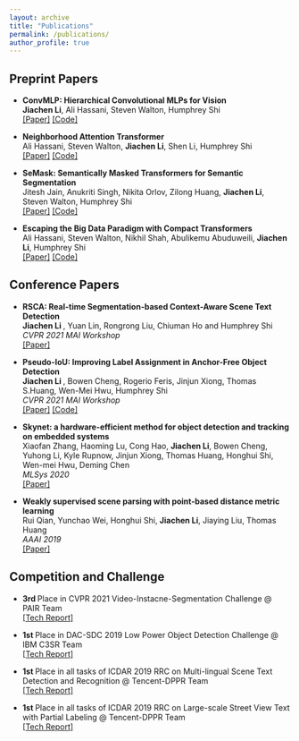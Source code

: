 ```yaml
---
layout: archive
title: "Publications"
permalink: /publications/
author_profile: true
---
```

## Preprint Papers
* <b>ConvMLP: Hierarchical Convolutional MLPs for Vision </b> <br>
  <b>Jiachen Li</b>, Ali Hassani, Steven Walton, Humphrey Shi
  <br> [[Paper]](https://arxiv.org/abs/2109.04454) [[Code]](https://github.com/SHI-Labs/Convolutional-MLPs)

* <b>Neighborhood Attention Transformer </b> <br>
  Ali Hassani, Steven Walton, <b>Jiachen Li</b>, Shen Li, Humphrey Shi
  <br> [[Paper]](https://arxiv.org/abs/2204.07143) [[Code]](https://github.com/SHI-Labs/Neighborhood-Attention-Transformer)
 
* <b>SeMask: Semantically Masked Transformers for Semantic Segmentation </b> <br>
  Jitesh Jain, Anukriti Singh, Nikita Orlov, Zilong Huang, <b>Jiachen Li</b>, Steven Walton, Humphrey Shi
  <br> [[Paper]](https://arxiv.org/abs/2112.12782) [[Code]](https://github.com/Picsart-AI-Research/SeMask-Segmentation)
 
* <b>Escaping the Big Data Paradigm with Compact Transformers </b> <br>
  Ali Hassani, Steven Walton, Nikhil Shah, Abulikemu Abuduweili, <b>Jiachen Li</b>, Humphrey Shi
  <br> [[Paper]](https://arxiv.org/abs/2104.05704) [[Code]](https://github.com/SHI-Labs/Compact-Transformers)

## Conference Papers
* <b>RSCA: Real-time Segmentation-based Context-Aware Scene Text Detection</b> <br>
   <b> Jiachen Li </b>, Yuan Lin, Rongrong Liu, Chiuman Ho and Humphrey Shi
   <br> <i> CVPR 2021 MAI Workshop </i> 
   <br> [[Paper]](https://arxiv.org/abs/2105.12789)

* <b>Pseudo-IoU: Improving Label Assignment in Anchor-Free Object Detection</b> <br>
   <b> Jiachen Li </b>, Bowen Cheng,  Rogerio Feris, Jinjun Xiong, Thomas S.Huang, Wen-Mei Hwu, Humphrey Shi
   <br> <i> CVPR 2021 MAI Workshop </i> 
   <br> [[Paper]](https://arxiv.org/abs/2104.14082) [[Code]](https://github.com/SHI-Labs/Pseudo-IoU-for-Anchor-Free-Object-Detection)

* <b>Skynet: a hardware-efficient method for object detection and tracking on embedded systems</b> <br>
   Xiaofan Zhang, Haoming Lu, Cong Hao, <b>Jiachen Li</b>, Bowen Cheng, Yuhong Li, Kyle Rupnow, Jinjun Xiong, Thomas Huang, Honghui Shi, Wen-mei Hwu, Deming Chen
   <br> <i> MLSys 2020 </i> 
   <br> [[Paper]](https://arxiv.org/abs/1909.09709)

* <b>Weakly supervised scene parsing with point-based distance metric learning</b> <br>
   Rui Qian, Yunchao Wei, Honghui Shi, <b>Jiachen Li</b>, Jiaying Liu, Thomas Huang
   <br> <i> AAAI 2019 </i> 
   <br> [[Paper]](https://ojs.aaai.org/index.php/AAAI/article/view/4911)
   
## Competition and Challenge
* <b>3rd </b> Place in CVPR 2021 Video-Instacne-Segmentation Challenge @ PAIR Team
   <br> [[Tech Report]](https://youtube-vos.org/assets/challenge/2021/reports/VIS_3_Goel.pdf)
   
* <b>1st </b> Place in DAC-SDC 2019 Low Power Object Detection Challenge @ IBM C3SR Team
   <br> [[Tech Report]](https://arxiv.org/abs/1906.10327)
   
* <b> 1st </b> Place in all tasks of ICDAR 2019 RRC on Multi-lingual Scene Text Detection and Recognition @ Tencent-DPPR Team
   <br> [[Tech Report]]()
  
* <b> 1st </b> Place in all tasks of ICDAR 2019 RRC on Large-scale Street View Text with Partial Labeling @ Tencent-DPPR Team
   <br> [[Tech Report]](https://mp.weixin.qq.com/s/qcp7-QSB0CSZQj9jDDUKMw)
